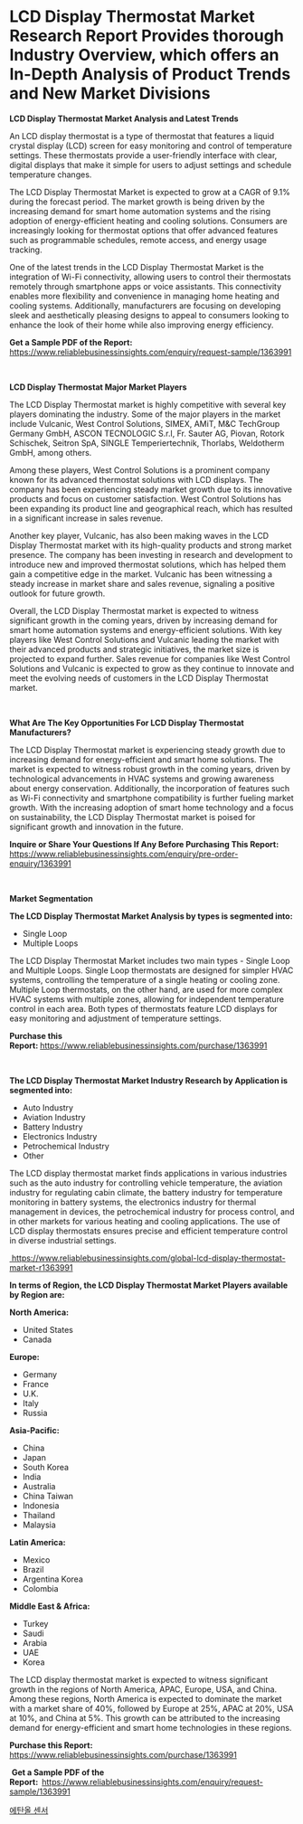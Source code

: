<p><h1>LCD Display Thermostat Market Research Report Provides thorough Industry Overview, which offers an In-Depth Analysis of Product Trends and New Market Divisions</h1></p><p><strong>LCD Display Thermostat Market Analysis and Latest Trends</strong></p>
<p><p>An LCD display thermostat is a type of thermostat that features a liquid crystal display (LCD) screen for easy monitoring and control of temperature settings. These thermostats provide a user-friendly interface with clear, digital displays that make it simple for users to adjust settings and schedule temperature changes. </p><p>The LCD Display Thermostat Market is expected to grow at a CAGR of 9.1% during the forecast period. The market growth is being driven by the increasing demand for smart home automation systems and the rising adoption of energy-efficient heating and cooling solutions. Consumers are increasingly looking for thermostat options that offer advanced features such as programmable schedules, remote access, and energy usage tracking.</p><p>One of the latest trends in the LCD Display Thermostat Market is the integration of Wi-Fi connectivity, allowing users to control their thermostats remotely through smartphone apps or voice assistants. This connectivity enables more flexibility and convenience in managing home heating and cooling systems. Additionally, manufacturers are focusing on developing sleek and aesthetically pleasing designs to appeal to consumers looking to enhance the look of their home while also improving energy efficiency.</p></p>
<p><strong>Get a Sample PDF of the Report:&nbsp;</strong> <a href="https://www.reliablebusinessinsights.com/enquiry/request-sample/1363991">https://www.reliablebusinessinsights.com/enquiry/request-sample/1363991</a></p>
<p>&nbsp;</p>
<p><strong>LCD Display Thermostat Major Market Players</strong></p>
<p><p>The LCD Display Thermostat market is highly competitive with several key players dominating the industry. Some of the major players in the market include Vulcanic, West Control Solutions, SIMEX, AMiT, M&C TechGroup Germany GmbH, ASCON TECNOLOGIC S.r.l, Fr. Sauter AG, Piovan, Rotork Schischek, Seitron SpA, SINGLE Temperiertechnik, Thorlabs, Weldotherm GmbH, among others.</p><p>Among these players, West Control Solutions is a prominent company known for its advanced thermostat solutions with LCD displays. The company has been experiencing steady market growth due to its innovative products and focus on customer satisfaction. West Control Solutions has been expanding its product line and geographical reach, which has resulted in a significant increase in sales revenue.</p><p>Another key player, Vulcanic, has also been making waves in the LCD Display Thermostat market with its high-quality products and strong market presence. The company has been investing in research and development to introduce new and improved thermostat solutions, which has helped them gain a competitive edge in the market. Vulcanic has been witnessing a steady increase in market share and sales revenue, signaling a positive outlook for future growth.</p><p>Overall, the LCD Display Thermostat market is expected to witness significant growth in the coming years, driven by increasing demand for smart home automation systems and energy-efficient solutions. With key players like West Control Solutions and Vulcanic leading the market with their advanced products and strategic initiatives, the market size is projected to expand further. Sales revenue for companies like West Control Solutions and Vulcanic is expected to grow as they continue to innovate and meet the evolving needs of customers in the LCD Display Thermostat market.</p></p>
<p>&nbsp;</p>
<p><strong>What Are The Key Opportunities For LCD Display Thermostat Manufacturers?</strong></p>
<p><p>The LCD Display Thermostat market is experiencing steady growth due to increasing demand for energy-efficient and smart home solutions. The market is expected to witness robust growth in the coming years, driven by technological advancements in HVAC systems and growing awareness about energy conservation. Additionally, the incorporation of features such as Wi-Fi connectivity and smartphone compatibility is further fueling market growth. With the increasing adoption of smart home technology and a focus on sustainability, the LCD Display Thermostat market is poised for significant growth and innovation in the future.</p></p>
<p><strong>Inquire or Share Your Questions If Any Before Purchasing This Report:</strong> <a href="https://www.reliablebusinessinsights.com/enquiry/pre-order-enquiry/1363991">https://www.reliablebusinessinsights.com/enquiry/pre-order-enquiry/1363991</a></p>
<p>&nbsp;</p>
<p><strong>Market Segmentation</strong></p>
<p><strong>The LCD Display Thermostat Market Analysis by types is segmented into:</strong></p>
<p><ul><li>Single Loop</li><li>Multiple Loops</li></ul></p>
<p><p>The LCD Display Thermostat Market includes two main types - Single Loop and Multiple Loops. Single Loop thermostats are designed for simpler HVAC systems, controlling the temperature of a single heating or cooling zone. Multiple Loop thermostats, on the other hand, are used for more complex HVAC systems with multiple zones, allowing for independent temperature control in each area. Both types of thermostats feature LCD displays for easy monitoring and adjustment of temperature settings.</p></p>
<p><strong>Purchase this Report:&nbsp;</strong><a href="https://www.reliablebusinessinsights.com/purchase/1363991">https://www.reliablebusinessinsights.com/purchase/1363991</a></p>
<p>&nbsp;</p>
<p><strong>The LCD Display Thermostat Market Industry Research by Application is segmented into:</strong></p>
<p><ul><li>Auto Industry</li><li>Aviation Industry</li><li>Battery Industry</li><li>Electronics Industry</li><li>Petrochemical Industry</li><li>Other</li></ul></p>
<p><p>The LCD display thermostat market finds applications in various industries such as the auto industry for controlling vehicle temperature, the aviation industry for regulating cabin climate, the battery industry for temperature monitoring in battery systems, the electronics industry for thermal management in devices, the petrochemical industry for process control, and in other markets for various heating and cooling applications. The use of LCD display thermostats ensures precise and efficient temperature control in diverse industrial settings.</p></p>
<p><a href="https://www.reliablebusinessinsights.com/global-lcd-display-thermostat-market-r1363991">&nbsp;https://www.reliablebusinessinsights.com/global-lcd-display-thermostat-market-r1363991</a></p>
<p><strong>In terms of Region, the LCD Display Thermostat Market Players available by Region are:</strong></p>
<p>
    <p> <strong> North America: </strong>
        <ul>
            <li>United States</li>
            <li>Canada</li>
        </ul>
        </p> 
    <p> <strong> Europe: </strong>
        <ul>
            <li>Germany</li>
            <li>France</li>
            <li>U.K.</li>
            <li>Italy</li>
            <li>Russia</li>
        </ul>
        </p> 
    <p> <strong> Asia-Pacific: </strong>
        <ul>
            <li>China</li>
            <li>Japan</li>
            <li>South Korea</li>
            <li>India</li>
            <li>Australia</li>
            <li>China Taiwan</li>
            <li>Indonesia</li>
            <li>Thailand</li>
            <li>Malaysia</li>
        </ul>
        </p> 
    <p> <strong> Latin America: </strong>
        <ul>
            <li>Mexico</li>
            <li>Brazil</li>
            <li>Argentina Korea</li>
            <li>Colombia</li>
        </ul>
        </p> 
    <p> <strong> Middle East & Africa: </strong>
        <ul>
            <li>Turkey</li>
            <li>Saudi</li>
            <li>Arabia</li>
            <li>UAE</li>
            <li>Korea</li>
        </ul>
    </p>
    </p>
<p><p>The LCD display thermostat market is expected to witness significant growth in the regions of North America, APAC, Europe, USA, and China. Among these regions, North America is expected to dominate the market with a market share of 40%, followed by Europe at 25%, APAC at 20%, USA at 10%, and China at 5%. This growth can be attributed to the increasing demand for energy-efficient and smart home technologies in these regions.</p></p>
<p><strong>Purchase this Report: </strong><a href="https://www.reliablebusinessinsights.com/purchase/1363991">https://www.reliablebusinessinsights.com/purchase/1363991</a></p>
<p>&nbsp;<strong>Get a Sample PDF of the Report:&nbsp;&nbsp;</strong><a href="https://www.reliablebusinessinsights.com/enquiry/request-sample/1363991">https://www.reliablebusinessinsights.com/enquiry/request-sample/1363991</a></p>
<p><strong></strong></p>
<p><p><a href="https://github.com/DavidRobb19/Market-Research-Report-List-1/blob/main/2802372168528.md">에탄올 센서</a></p></p>